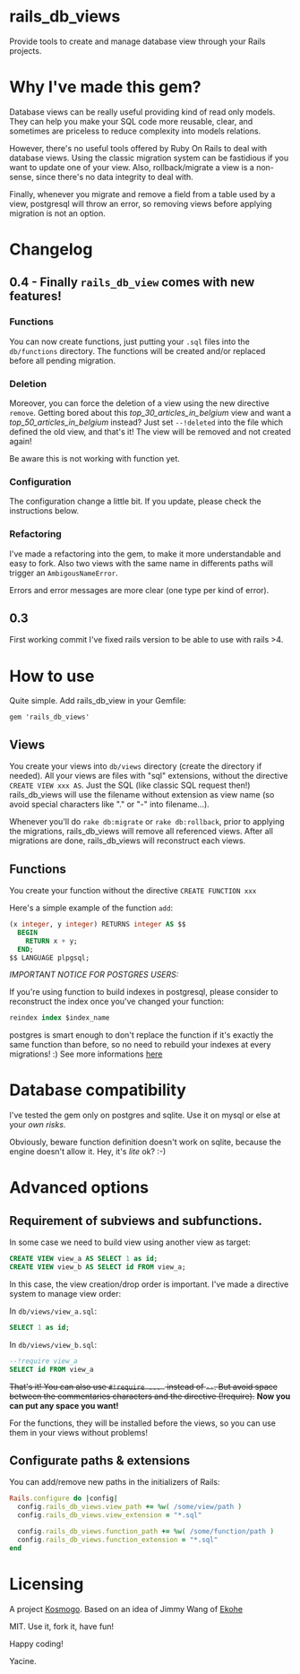 # rails_db_views

Provide tools to create and manage database view through your Rails projects.

# Why I've made this gem?

Database views can be really useful providing kind of read only models.
They can help you make your SQL code more reusable, clear, and sometimes are priceless to reduce complexity into models relations.

However, there's no useful tools offered by Ruby On Rails to deal with database views.
Using the classic migration system can be fastidious if you want to update one of your view.
Also, rollback/migrate a view is a non-sense, since there's no data integrity to deal with.

Finally, whenever you migrate and remove a field from a table used by a view, postgresql will throw an error, so removing views before applying migration is not an option.

# Changelog

## 0.4 - Finally `rails_db_view` comes with new features!

### Functions

You can now create functions, just putting your `.sql` files into
the `db/functions` directory.
The functions will be created and/or replaced before all pending migration.

### Deletion

Moreover, you can force the deletion of a view using the new directive `remove`.
Getting bored about this *top_30_articles_in_belgium* view and want a *top_50_articles_in_belgium* instead?
Just set `--!deleted` into the file which defined the old view, and that's it!
The view will be removed and not created again!

Be aware this is not working with function yet.

### Configuration

The configuration change a little bit. If you update, please check the instructions below.

### Refactoring

I've made a refactoring into the gem, to make it more understandable and easy to fork. Also two views with the same name in differents paths will trigger an `AmbigousNameError`.

Errors and error messages are more clear (one type per kind of error).

## 0.3

First working commit
I've fixed rails version to be able to use with rails >4.

# How to use

Quite simple. Add rails_db_view in your Gemfile:

```Gemfile
gem 'rails_db_views'
```

## Views
You create your views into `db/views` directory (create the directory if needed).
All your views are files with "sql" extensions, without the directive `CREATE VIEW xxx AS`.
Just the SQL (like classic SQL request then!)
rails_db_views will use the filename without extension as view name (so avoid special characters like "." or "-" into filename...).

Whenever you'll do `rake db:migrate` or `rake db:rollback`, prior to applying the migrations, rails_db_views will remove all referenced views. After all migrations are done, rails_db_views will reconstruct each views.

## Functions

You create your function without the directive `CREATE FUNCTION xxx`

Here's a simple example of the function `add`:
```SQL
(x integer, y integer) RETURNS integer AS $$
  BEGIN
    RETURN x + y;
  END;
$$ LANGUAGE plpgsql;
```

_*IMPORTANT NOTICE FOR POSTGRES USERS:*_

If you're using function to build indexes in postgresql, please consider to reconstruct the index once you've changed your function:
```SQL
reindex index $index_name
```
postgres is smart enough to don't replace the function if it's exactly the same function than before, so no need to rebuild your indexes at every migrations! :)
See more informations [here](http://stackoverflow.com/questions/17601719/replace-function-used-in-index)

# Database compatibility

I've tested the gem only on postgres and sqlite. Use it on mysql or else at your *own risks*.

Obviously, beware function definition doesn't work on sqlite, because the engine doesn't allow it. Hey, it's *lite* ok? :-)

# Advanced options

## Requirement of subviews and subfunctions.

In some case we need to build view using another view as target:

```SQL
CREATE VIEW view_a AS SELECT 1 as id;
CREATE VIEW view_b AS SELECT id FROM view_a;
```

In this case, the view creation/drop order is important. I've made a directive system to manage view order:

In `db/views/view_a.sql`:

```SQL
SELECT 1 as id;
```

In `db/views/view_b.sql`:

```SQL
--!require view_a
SELECT id FROM view_a
```

~~That's it! You can also use `#!require ... ` instead of `--`. But avoid space between the commentaries characters and the directive (!require).~~ **Now you can put any space you want!**

For the functions, they will be installed before the views, so you can use them in your views without problems!

## Configurate paths & extensions

You can add/remove new paths in the initializers of Rails:

```ruby
Rails.configure do |config|
  config.rails_db_views.view_path += %w( /some/view/path )
  config.rails_db_views.view_extension = "*.sql"

  config.rails_db_views.function_path += %w( /some/function/path )
  config.rails_db_views.function_extension = "*.sql"
end
```

# Licensing

A project [Kosmogo](http://www.kosmogo.com).
Based on an idea of Jimmy Wang of [Ekohe](http://www.ekohe.com)

MIT. Use it, fork it, have fun!

Happy coding!

Yacine.